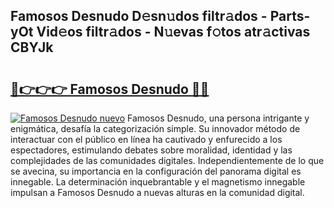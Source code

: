 ## Famosos Desnudo D𝚎sn𝚞dos filtr𝚊dos - Parts-yOt Vid𝚎os filtr𝚊dos - N𝚞evas f𝚘tos atr𝚊ctivas CBYJk

# <h2><a href="http://mb2e3zd.tromn.icu/?c=Famosos+Desnudo">🔗👉👉👉 Famosos Desnudo 🔗🔗</a></h2>

[![Famosos Desnudo nuevo](https://i.imgur.com/pEAQMta.gif)](http://mb2e3zd.tromn.icu/?c=Famosos+Desnudo)
Famosos Desnudo, una persona intrigante y enigmática, desafía la categorización simple. Su innovador método de interactuar con el público en línea ha cautivado y enfurecido a los espectadores, estimulando debates sobre moralidad, identidad y las complejidades de las comunidades digitales. Independientemente de lo que se avecina, su importancia en la configuración del panorama digital es innegable. La determinación inquebrantable y el magnetismo innegable impulsan a Famosos Desnudo a nuevas alturas en la comunidad digital.
